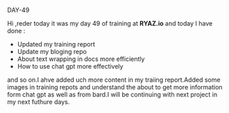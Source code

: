 DAY-49


Hi ,reder today it was my day 49 of training at **RYAZ.io** and today I have done :


* Updated my training report
* Update my bloging repo
* About text wrapping in docs more efficiently
* How to use chat gpt more effectively

and so on.I ahve added uch more content in my traiing report.Added some images in training repots and understand the  about to get more information form chat gpt as well as from bard.I will be continuing with next project in my next futhure days.